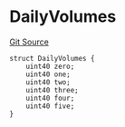# DailyVolumes
[Git Source](https://github.com/solidant/unlimited-contracts/blob/06933827b140eb30ab8723aa85a9cdce2333525a/src/user-manager/UserManager.sol)


```solidity
struct DailyVolumes {
    uint40 zero;
    uint40 one;
    uint40 two;
    uint40 three;
    uint40 four;
    uint40 five;
}
```

